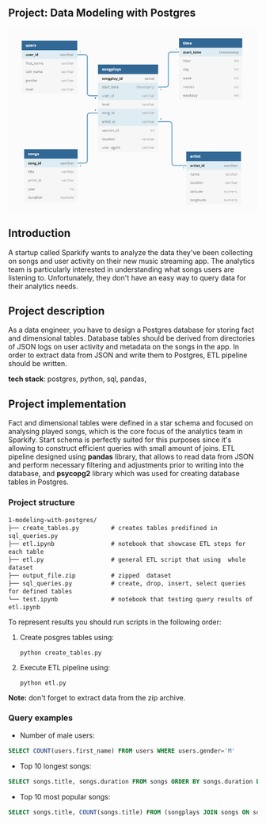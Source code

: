 ## Project: Data Modeling with Postgres

![db_diagram](db_diagram.png)


## Introduction
A startup called Sparkify wants to analyze the data they've been collecting on songs and user activity on their new music streaming app. The analytics team is particularly interested in understanding what songs users are listening to. Unfortunately, they don't have an easy way to query data for their analytics needs. 

## Project description 
As a data engineer, you have to design a Postgres database for storing fact and dimensional tables. Database tables should be derived from directories of JSON logs on user activity and metadata on the songs in the app. In order to extract data from JSON and write them to Postgres, ETL pipeline should be written.

**tech stack**: postgres, python, sql, pandas, 

## Project implementation
Fact and dimensional tables were defined in a star schema and focused on analysing played songs, which is the core focus of the analytics team in Sparkify. Start schema is perfectly suited for this purposes since it's allowing to construct efficient queries with small amount of joins. ETL pipeline designed using **pandas** library, that allows to read data from JSON and perform necessary filtering and adjustments prior to writing into the database, and **psycopg2** library which was used for creating database tables in Postgres.   

### Project structure
    
    1-modeling-with-postgres/
    ├── create_tables.py         # creates tables predifined in sql_queries.py
    ├── etl.ipynb                # notebook that showcase ETL steps for each table
    ├── etl.py                   # general ETL script that using  whole dataset
    ├── output_file.zip          # zipped  dataset
    ├── sql_queries.py           # create, drop, insert, select queries for defined tables
    └── test.ipynb               # notebook that testing query results of etl.ipynb

To represent results you should run scripts in the following order:
1. Create posgres tables using:
    ```
    python create_tables.py
    ```
2. Execute ETL pipeline using:
    ```
    python etl.py
    ```
**Note:** don't forget to extract data from the zip archive. 

### Query examples

- Number of male users: 
```sql
SELECT COUNT(users.first_name) FROM users WHERE users.gender='M' 
```

- Top 10 longest songs: 
```sql
SELECT songs.title, songs.duration FROM songs ORDER BY songs.duration DESC LIMIT 10 
```

- Top 10 most popular songs: 
```sql
SELECT songs.title, COUNT(songs.title) FROM (songplays JOIN songs ON songplays.song_id=songs.song_id) GROUP BY songs.title
```
